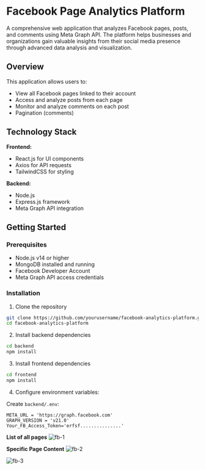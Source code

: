 # Facebook Page Analytics Platform

A comprehensive web application that analyzes Facebook pages, posts, and comments using Meta Graph API. The platform helps businesses and organizations gain valuable insights from their social media presence through advanced data analysis and visualization.

## Overview

This application allows users to:
- View all Facebook pages linked to their account
- Access and analyze posts from each page
- Monitor and analyze comments on each post
- Pagination (comments)


## Technology Stack

**Frontend:**
- React.js for UI components
- Axios for API requests
- TailwindCSS for styling

**Backend:**
- Node.js 
- Express.js framework
- Meta Graph API integration


## Getting Started

### Prerequisites
- Node.js v14 or higher
- MongoDB installed and running
- Facebook Developer Account
- Meta Graph API access credentials

### Installation

1. Clone the repository
```bash
git clone https://github.com/yourusername/facebook-analytics-platform.git
cd facebook-analytics-platform
```

2. Install backend dependencies
```bash
cd backend
npm install
```

3. Install frontend dependencies
```bash
cd frontend
npm install
```

4. Configure environment variables:

Create `backend/.env`:
```env
META_URL = 'https://graph.facebook.com'
GRAPH_VERSION = 'v21.0'
Your_FB_Access_Token='erfsf...............'

```
**List of all pages**
![fb-1](https://github.com/user-attachments/assets/039f32ce-ecf4-482d-bcef-b0de579f9670)

**Specific Page Content**
![fb-2](https://github.com/user-attachments/assets/61c5a7e1-35e1-4e90-aefc-4b0458b021c5)

![fb-3](https://github.com/user-attachments/assets/53019c30-6214-4c80-9921-d9322f6bb78c)



